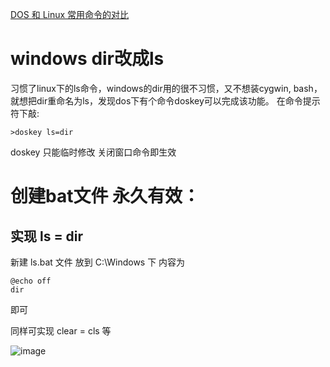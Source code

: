 [DOS 和 Linux 常用命令的对比](https://www.huihoo.org/gnu_linux/ch-doslinux.html)

# windows dir改成ls
习惯了linux下的ls命令，windows的dir用的很不习惯，又不想装cygwin, bash，就想把dir重命名为ls，发现dos下有个命令doskey可以完成该功能。
在命令提示符下敲:
```shell
>doskey ls=dir
```
doskey 只能临时修改  关闭窗口命令即生效

# 创建bat文件 永久有效：
## 实现  ls = dir
新建 ls.bat 文件 放到 C:\Windows 下
内容为 
```shell
@echo off
dir
```
即可

同样可实现
clear = cls 等


![image](https://user-images.githubusercontent.com/39460149/107839596-d9918e00-6de7-11eb-8cfe-9536722aa367.png)
